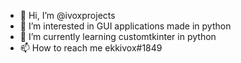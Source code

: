 - 👋 Hi, I’m @ivoxprojects
- 👀 I’m interested in GUI applications made in python
- 🌱 I’m currently learning customtkinter in python
- 📫 How to reach me ekkivox#1849

<!---
ivoxprojects/ivoxprojects is a ✨ special ✨ repository because its `README.md` (this file) appears on your GitHub profile.
You can click the Preview link to take a look at your changes.
--->
